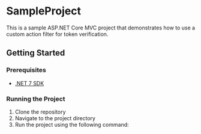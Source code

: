 # SampleProject

This is a sample ASP.NET Core MVC project that demonstrates how to use a custom action filter for token verification.

## Getting Started

### Prerequisites

- [.NET 7 SDK](https://dotnet.microsoft.com/download)

### Running the Project

1. Clone the repository
2. Navigate to the project directory
3. Run the project using the following command: